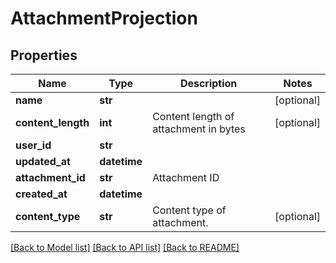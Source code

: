 # AttachmentProjection

## Properties
Name | Type | Description | Notes
------------ | ------------- | ------------- | -------------
**name** | **str** |  | [optional] 
**content_length** | **int** | Content length of attachment in bytes | [optional] 
**user_id** | **str** |  | 
**updated_at** | **datetime** |  | 
**attachment_id** | **str** | Attachment ID | 
**created_at** | **datetime** |  | 
**content_type** | **str** | Content type of attachment. | [optional] 

[[Back to Model list]](../README#documentation-for-models) [[Back to API list]](../README#documentation-for-api-endpoints) [[Back to README]](../README)


